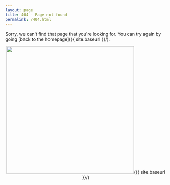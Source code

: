 ```yaml
---
layout: page
title: 404 - Page not found
permalink: /404.html
---
```


Sorry, we can't find that page that you're looking for. You can try again by going [back to the homepage]({{ site.baseurl }}/).

<p style="text-align:center;"><img src="{{ site.baseurl }}/images/Logo-transparent-small-289x300.png" style="width: 400px;"/>({{ site.baseurl }}/)</p>

